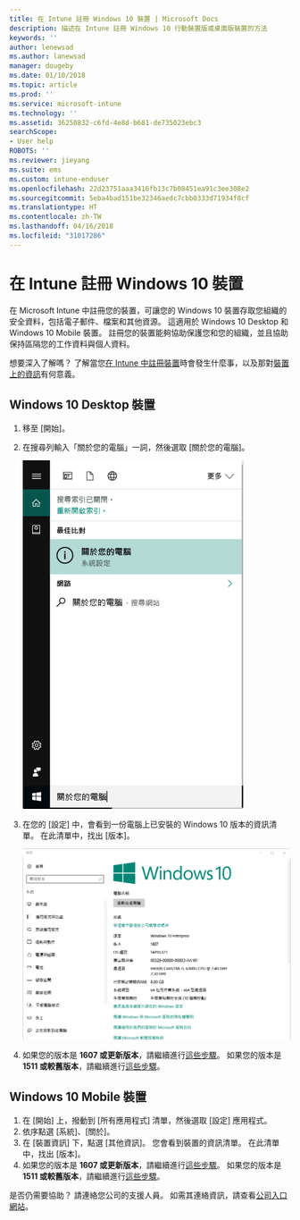 ```yaml
---
title: 在 Intune 註冊 Windows 10 裝置 | Microsoft Docs
description: 描述在 Intune 註冊 Windows 10 行動裝置版或桌面版裝置的方法
keywords: ''
author: lenewsad
ms.author: lanewsad
manager: dougeby
ms.date: 01/10/2018
ms.topic: article
ms.prod: ''
ms.service: microsoft-intune
ms.technology: ''
ms.assetid: 36250832-c6fd-4e8d-b681-de735023ebc3
searchScope:
- User help
ROBOTS: ''
ms.reviewer: jieyang
ms.suite: ems
ms.custom: intune-enduser
ms.openlocfilehash: 22d23751aaa3416fb13c7b08451ea91c3ee308e2
ms.sourcegitcommit: 5eba4bad151be32346aedc7cbb0333d71934f8cf
ms.translationtype: HT
ms.contentlocale: zh-TW
ms.lasthandoff: 04/16/2018
ms.locfileid: "31017286"
---
```

# <a name="enroll-your-windows-10-devices-in-intune"></a>在 Intune 註冊 Windows 10 裝置

在 Microsoft Intune 中註冊您的裝置，可讓您的 Windows 10 裝置存取您組織的安全資料，包括電子郵件、檔案和其他資源。 這適用於 Windows 10 Desktop 和 Windows 10 Mobile 裝置。 註冊您的裝置能夠協助保護您和您的組織，並且協助保持區隔您的工作資料與個人資料。

想要深入了解嗎？ 了解當您[在 Intune 中註冊裝置](what-happens-if-you-install-the-company-portal-app-and-enroll-your-device-in-intune-windows.md)時會發生什麼事，以及那對[裝置上的資訊](what-info-can-your-company-see-when-you-enroll-your-device-in-intune.md)有何意義。

## <a name="windows-10-desktop-devices"></a>Windows 10 Desktop 裝置

1. 移至 [開始]。

2. 在搜尋列輸入「關於您的電腦」一詞，然後選取 [關於您的電腦]。

   ![搜尋電腦的相關設定](media/searching_for_about_your_pc.png)

3. 在您的 [設定] 中，會看到一份電腦上已安裝的 Windows 10 版本的資訊清單。 在此清單中，找出 [版本]。

   ![Windows 10 Desktop 關於您的電腦](media/settings_about_pc.png)

4. 如果您的版本是 __1607 或更新版本__，請繼續進行[這些步驟](enroll-your-w10-device-access-work-or-school.md)。 如果您的版本是 __1511 或較舊版本__，請繼續進行[這些步驟](enroll-your-w10-device-your-account.md)。

## <a name="windows-10-mobile-devices"></a>Windows 10 Mobile 裝置        

1.  在 [開始] 上，撥動到 [所有應用程式] 清單，然後選取 [設定] 應用程式。        
2.  依序點選 [系統]、[關於]。       
3.  在 [裝置資訊] 下，點選 [其他資訊]。 您會看到裝置的資訊清單。 在此清單中，找出 [版本]。        
4.  如果您的版本是 __1607 或更新版本__，請繼續進行[這些步驟](enroll-your-w10-device-access-work-or-school.md)。 如果您的版本是 __1511 或較舊版本__，請繼續進行[這些步驟](enroll-your-w10-device-your-account.md)。

是否仍需要協助？ 請連絡您公司的支援人員。 如需其連絡資訊，請查看[公司入口網站](https://portal.manage.microsoft.com#HelpDeskDialog)。
